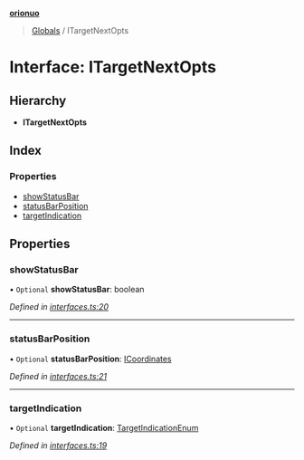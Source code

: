 **[orionuo](../README.md)**

> [Globals](../globals.md) / ITargetNextOpts

# Interface: ITargetNextOpts

## Hierarchy

* **ITargetNextOpts**

## Index

### Properties

* [showStatusBar](itargetnextopts.md#showstatusbar)
* [statusBarPosition](itargetnextopts.md#statusbarposition)
* [targetIndication](itargetnextopts.md#targetindication)

## Properties

### showStatusBar

• `Optional` **showStatusBar**: boolean

*Defined in [interfaces.ts:20](https://github.com/msviha/orionuo/blob/6f2627d/src/interfaces.ts#L20)*

___

### statusBarPosition

• `Optional` **statusBarPosition**: [ICoordinates](icoordinates.md)

*Defined in [interfaces.ts:21](https://github.com/msviha/orionuo/blob/6f2627d/src/interfaces.ts#L21)*

___

### targetIndication

• `Optional` **targetIndication**: [TargetIndicationEnum](../enums/targetindicationenum.md)

*Defined in [interfaces.ts:19](https://github.com/msviha/orionuo/blob/6f2627d/src/interfaces.ts#L19)*
